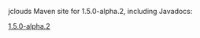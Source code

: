 jclouds Maven site for 1.5.0-alpha.2, including Javadocs:

[1.5.0-alpha.2](http://demobox.github.com/jclouds-maven-site-1.5.0-alpha.2/1.5.0-alpha.2/jclouds-multi/)